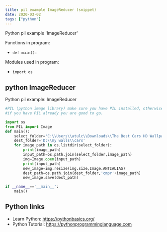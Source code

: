 ```yaml
---
title: pil example ImageReducer (snippet)
date: 2020-03-02
tags: ["python"]
---
```

Python pil example 'ImageReducer'

Functions in program: 
* `def main():`

Modules used in program: 
* `import os`

## python ImageReducer

Python pil example: ImageReducer

```python
#PIL (python image library) make sure you have PIL installed, otherwise install it from here my typing commnad ->pip install Pillow
#if you have PIL already you are good to go.

import os
from PIL import Image
def main():
    select_folder='C:\\Users\\atulc\\Downloads\\The Best Cars HD Wallpapers'    #my first folder or source folder
    dest_folder='D:\\my walls\\cars'                                            #my destination folder
    for image_path in os.listdir(select_folder):
        print(image_path)
        input_path=os.path.join(select_folder,image_path)
        img=Image.open(input_path)
        print(input_path)
        new_image=img.resize(img.size,Image.ANTIALIAS)
        dest_path=os.path.join(dest_folder,'cmpr'+image_path)                   #cmpr represent the compressed image you can chnage it to other name
        new_image.save(dest_path)

if __name__=='__main__':
    main()

```

## Python links

- Learn Python: https://pythonbasics.org/
- Python Tutorial: https://pythonprogramminglanguage.com
